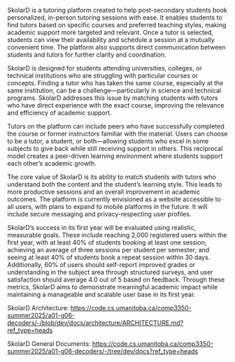 SkolarD is a tutoring platform created to help post-secondary students book personalized, in-person tutoring sessions with ease. It enables students to find tutors based on specific courses and preferred teaching styles, making academic support more targeted and relevant. Once a tutor is selected, students can view their availability and schedule a session at a mutually convenient time. The platform also supports direct communication between students and tutors for further clarity and coordination.

SkolarD is designed for students attending universities, colleges, or technical institutions who are struggling with particular courses or concepts. Finding a tutor who has taken the same course, especially at the same institution, can be a challenge—particularly in science and technical programs. SkolarD addresses this issue by matching students with tutors who have direct experience with the exact course, improving the relevance and efficiency of academic support.

Tutors on the platform can include peers who have successfully completed the course or former instructors familiar with the material. Users can choose to be a tutor, a student, or both—allowing students who excel in some subjects to give back while still receiving support in others. This reciprocal model creates a peer-driven learning environment where students support each other’s academic growth.

The core value of SkolarD is its ability to match students with tutors who understand both the content and the student’s learning style. This leads to more productive sessions and an overall improvement in academic outcomes. The platform is currently envisioned as a website accessible to all users, with plans to expand to mobile platforms in the future. It will include secure messaging and privacy-respecting user profiles.

SkolarD’s success in its first year will be evaluated using realistic, measurable goals. These include reaching 2,000 registered users within the first year, with at least 40% of students booking at least one session; achieving an average of three sessions per student per semester; and seeing at least 40% of students book a repeat session within 30 days. Additionally, 60% of users should self-report improved grades or understanding in the subject area through structured surveys, and user satisfaction should average 4.0 out of 5 based on feedback. Through these metrics, SkolarD aims to demonstrate meaningful academic impact while maintaining a manageable and scalable user base in its first year.

SkolarD Architecture: https://code.cs.umanitoba.ca/comp3350-summer2025/a01-g06-decoders/-/blob/dev/docs/architecture/ARCHITECTURE.md?ref_type=heads

SkolarD General Documents: https://code.cs.umanitoba.ca/comp3350-summer2025/a01-g06-decoders/-/tree/dev/docs?ref_type=heads
